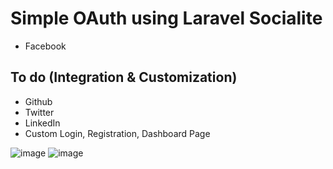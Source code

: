 # Simple OAuth using Laravel Socialite
- Facebook

## To do (Integration & Customization)
- Github
- Twitter
- LinkedIn
- Custom Login, Registration, Dashboard Page

![image](https://user-images.githubusercontent.com/59276477/192431321-c38eb9fe-277d-43a9-9d72-adb3df83219b.png)
![image](https://user-images.githubusercontent.com/59276477/192431287-7dfa276b-6bac-4602-912c-b1fea96976e0.png)
